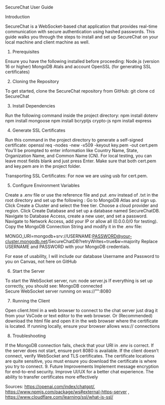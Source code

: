SecureChat User Guide




Introduction


SecureChat is a WebSocket-based chat application that provides real-time communication with secure authentication using hashed passwords. This guide walks you through the steps to install and set up SecureChat on your local machine and client machine as well.
1. Prerequisites


Ensure you have the following installed before proceeding:
Node.js (version 16 or higher)
MongoDB Atals and account
OpenSSL (for generating SSL certificates)

2. Cloning the Repository


To get started, clone the SecureChat repository from GitHub:
   git clone 
   cd SecureChat

3. Install Dependencies


Run the following command inside the project directory:
    npm install dotenv
    npm install mongoose
    npm install bcryptjs crypto-js
    npm install express


4. Generate SSL Certificates


Run this command in the project directory to generate a self-signed certificate:
openssl req -nodes -new -x509 -keyout key.pem -out cert.pem
You'll be prompted to enter information like Country Name, State, Organization Name, and Common Name (CN). For local testing, you can leave most fields blank and just press Enter.
Make sure that both cert.pem and key.pem are in the project folder.

Transporting SSL Certificates:
For now we are using usb for cert.pem.


5. Configure Environment Variables


Create a .env file or use the reference file and put .env instead of .txt in the root directory and set up the following :
Go to MongoDB Atlas and sign up.
Click Create a Cluster and select the free tier.
Choose a cloud provider and region.
Click Create Database and set up a database named SecureChatDB.
Navigate to Database Access, create a new user, and set a password.
Navigate to Network Access, add your IP or allow all (0.0.0.0/0 for testing).
Copy the MongoDB Connection String and modify it in the .env file:

 MONGO_URI=mongodb+srv://USERNAME:PASSWORD@your-cluster.mongodb.net/SecureChatDB?retryWrites=true&w=majority
Replace USERNAME and PASSWORD with your MongoDB credentials.


For ease of usability, I will include our database Username and Password to you on Canvas, not here on GitHub



6. Start the Server


To start the WebSocket server, run:
node server.js
If everything is set up correctly, you should see:
MongoDB connected  
Secure WebSocket server running on wss://"":8080


7. Running the Client


Open client.html in a web browser to connect to the chat server just drag it from your VsCode or text editor to the web browser. Or (Recommended) download the html file and open it in the web browser where the certificate is located.  If running locally, ensure your browser allows wss:// connections


8. Troubleshooting

If the MongoDB connection fails, check that your URI in .env is correct.
If the server does not start, ensure port 8080 is available.
If the client doesn’t connect, verify WebSocket and TLS certificates. The certificate locations are quite sensitive, you must ensure you download the certificate is where you try to connect.
9. Future Improvements
Implement message encryption for end-to-end security.
Improve UI/UX for a better chat experience.
The ability to transfer certificates more effectively

Sources: 
https://openai.com/index/chatgpt/, https://www.npmjs.com/package/ws#external-https-server , 
https://www.cloudflare.com/learning/ssl/what-is-ssl/




